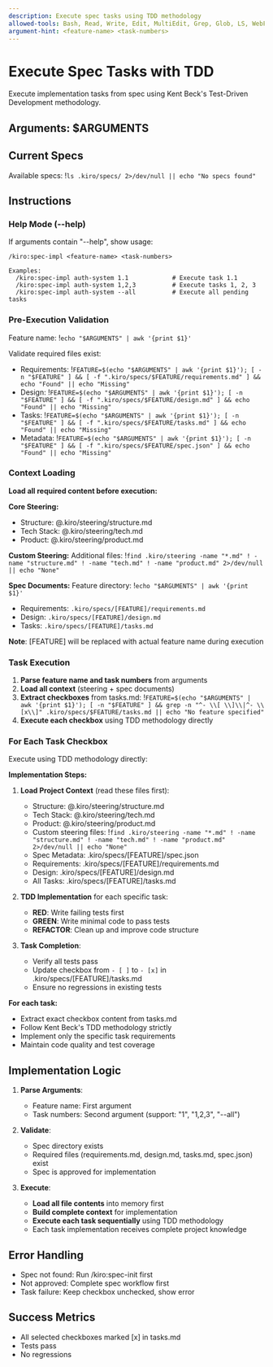 ```yaml
---
description: Execute spec tasks using TDD methodology
allowed-tools: Bash, Read, Write, Edit, MultiEdit, Grep, Glob, LS, WebFetch
argument-hint: <feature-name> <task-numbers>
---
```


# Execute Spec Tasks with TDD

Execute implementation tasks from spec using Kent Beck's Test-Driven Development methodology.

## Arguments: $ARGUMENTS

## Current Specs
Available specs: !`ls .kiro/specs/ 2>/dev/null || echo "No specs found"`

## Instructions

### Help Mode (--help)
If arguments contain "--help", show usage:
```
/kiro:spec-impl <feature-name> <task-numbers>

Examples:
  /kiro:spec-impl auth-system 1.1            # Execute task 1.1
  /kiro:spec-impl auth-system 1,2,3          # Execute tasks 1, 2, 3
  /kiro:spec-impl auth-system --all          # Execute all pending tasks
```

### Pre-Execution Validation
Feature name: !`echo "$ARGUMENTS" | awk '{print $1}'`

Validate required files exist:
- Requirements: !`FEATURE=$(echo "$ARGUMENTS" | awk '{print $1}'); [ -n "$FEATURE" ] && [ -f ".kiro/specs/$FEATURE/requirements.md" ] && echo "Found" || echo "Missing"`
- Design: !`FEATURE=$(echo "$ARGUMENTS" | awk '{print $1}'); [ -n "$FEATURE" ] && [ -f ".kiro/specs/$FEATURE/design.md" ] && echo "Found" || echo "Missing"`
- Tasks: !`FEATURE=$(echo "$ARGUMENTS" | awk '{print $1}'); [ -n "$FEATURE" ] && [ -f ".kiro/specs/$FEATURE/tasks.md" ] && echo "Found" || echo "Missing"`
- Metadata: !`FEATURE=$(echo "$ARGUMENTS" | awk '{print $1}'); [ -n "$FEATURE" ] && [ -f ".kiro/specs/$FEATURE/spec.json" ] && echo "Found" || echo "Missing"`

### Context Loading
**Load all required content before execution:**

**Core Steering:**
- Structure: @.kiro/steering/structure.md
- Tech Stack: @.kiro/steering/tech.md  
- Product: @.kiro/steering/product.md

**Custom Steering:**
Additional files: !`find .kiro/steering -name "*.md" ! -name "structure.md" ! -name "tech.md" ! -name "product.md" 2>/dev/null || echo "None"`

**Spec Documents:**
Feature directory: !`echo "$ARGUMENTS" | awk '{print $1}'`
- Requirements: `.kiro/specs/[FEATURE]/requirements.md`
- Design: `.kiro/specs/[FEATURE]/design.md`
- Tasks: `.kiro/specs/[FEATURE]/tasks.md`

**Note**: [FEATURE] will be replaced with actual feature name during execution

### Task Execution
1. **Parse feature name and task numbers** from arguments
2. **Load all context** (steering + spec documents)
3. **Extract checkboxes** from tasks.md: !`FEATURE=$(echo "$ARGUMENTS" | awk '{print $1}'); [ -n "$FEATURE" ] && grep -n "^- \\[ \\]\\|^- \\[x\\]" .kiro/specs/$FEATURE/tasks.md || echo "No feature specified"`
4. **Execute each checkbox** using TDD methodology directly

### For Each Task Checkbox
Execute using TDD methodology directly:

**Implementation Steps:**
1. **Load Project Context** (read these files first):
   - Structure: @.kiro/steering/structure.md  
   - Tech Stack: @.kiro/steering/tech.md
   - Product: @.kiro/steering/product.md
   - Custom steering files: !`find .kiro/steering -name "*.md" ! -name "structure.md" ! -name "tech.md" ! -name "product.md" 2>/dev/null || echo "None"`
   - Spec Metadata: .kiro/specs/[FEATURE]/spec.json
   - Requirements: .kiro/specs/[FEATURE]/requirements.md
   - Design: .kiro/specs/[FEATURE]/design.md
   - All Tasks: .kiro/specs/[FEATURE]/tasks.md

2. **TDD Implementation** for each specific task:
   - **RED**: Write failing tests first
   - **GREEN**: Write minimal code to pass tests
   - **REFACTOR**: Clean up and improve code structure

3. **Task Completion**:
   - Verify all tests pass
   - Update checkbox from `- [ ]` to `- [x]` in .kiro/specs/[FEATURE]/tasks.md
   - Ensure no regressions in existing tests

**For each task:**
- Extract exact checkbox content from tasks.md
- Follow Kent Beck's TDD methodology strictly
- Implement only the specific task requirements
- Maintain code quality and test coverage

## Implementation Logic

1. **Parse Arguments**:
   - Feature name: First argument
   - Task numbers: Second argument (support: "1", "1,2,3", "--all")

2. **Validate**:
   - Spec directory exists
   - Required files (requirements.md, design.md, tasks.md, spec.json) exist
   - Spec is approved for implementation

3. **Execute**:
   - **Load all file contents** into memory first
   - **Build complete context** for implementation
   - **Execute each task sequentially** using TDD methodology
   - Each task implementation receives complete project knowledge

## Error Handling

- Spec not found: Run /kiro:spec-init first
- Not approved: Complete spec workflow first
- Task failure: Keep checkbox unchecked, show error

## Success Metrics

- All selected checkboxes marked [x] in tasks.md
- Tests pass
- No regressions
